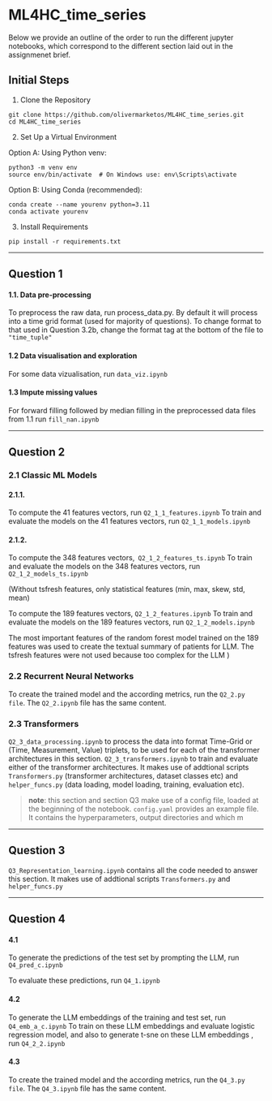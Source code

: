 # ML4HC_time_series

Below we provide an outline of the order to run the different jupyter notebooks, which correspond to the different section laid out in the assignmenet brief.

## Initial Steps

1. Clone the Repository
```
git clone https://github.com/olivermarketos/ML4HC_time_series.git
cd ML4HC_time_series
```

2. Set Up a Virtual Environment

Option A: Using Python venv:
```
python3 -m venv env
source env/bin/activate  # On Windows use: env\Scripts\activate
```
Option B: Using Conda (recommended):
```
conda create --name yourenv python=3.11
conda activate yourenv
```

3. Install Requirements
```
pip install -r requirements.txt
```
---

## Question 1

#### 1.1. Data pre-processing
To preprocess the raw data, run process_data.py. By default it will process into a time grid format (used for majority of questions). To change format to that used in Question 3.2b, change the format tag at the bottom of the file to `"time_tuple"`

#### 1.2 Data visualisation and exploration
For some data vizualisation, run `data_viz.ipynb`

#### 1.3 Impute missing values
For forward filling followed by median filling in the preprocessed data files from 1.1 run `fill_nan.ipynb`

---

## Question 2

### 2.1 Classic ML Models
#### 2.1.1. 
To compute the 41 features vectors, run `Q2_1_1_features.ipynb`
To train and evaluate the models on the 41 features vectors, run `Q2_1_1_models.ipynb`

#### 2.1.2.
To compute the 348 features vectors,` Q2_1_2_features_ts.ipynb`
To train and evaluate the models on the 348 features vectors, run `Q2_1_2_models_ts.ipynb`

(Without tsfresh features, only statistical features (min, max, skew, std, mean)
    
To compute the 189 features vectors, `Q2_1_2_features.ipynb`
To train and evaluate the models on the 189 features vectors, run `Q2_1_2_models.ipynb`

The most important features of the random forest model trained on the 189 features was used to create the textual summary of patients for LLM.
The tsfresh features were not used because too complex for the LLM
)

### 2.2 Recurrent Neural Networks
To create the trained model and the according metrics, run the `Q2_2.py file`.
The `Q2_2.ipynb` file has the same content.

### 2.3 Transformers
`Q2_3_data_processing.ipynb` to process the data into format Time-Grid or (Time, Measurement, Value) triplets, to be used for each of the transformer architectures in this section.
`Q2_3_transformers.ipynb` to train and evaluate either of the transformer architectures. It makes use of addtional scripts `Transformers.py` (transformer architectures, dataset classes etc) and `helper_funcs.py` (data loading, model loading, training, evaluation etc).

 > **note**: this section and section Q3 make use of a config file, loaded at the beginning of the notebook. `config.yaml` provides an example file. It contains the hyperparameters, output directories and which m

---

## Question 3
`Q3_Representation_learning.ipynb` contains all the code needed to answer this section. It makes use of addtional scripts `Transformers.py` and `helper_funcs.py`

---

## Question 4

#### 4.1
To generate the predictions of the test set by prompting the LLM, run `Q4_pred_c.ipynb`

To evaluate these predictions, run `Q4_1.ipynb`

#### 4.2
To generate the LLM embeddings of the training and test set, run `Q4_emb_a_c.ipynb`
To train on these LLM embeddings and evaluate logistic regression model, and also to generate t-sne on these LLM embeddings , run `Q4_2_2.ipynb`

#### 4.3
To create the trained model and the according metrics, run the `Q4_3.py file`.
The `Q4_3.ipynb` file has the same content.

